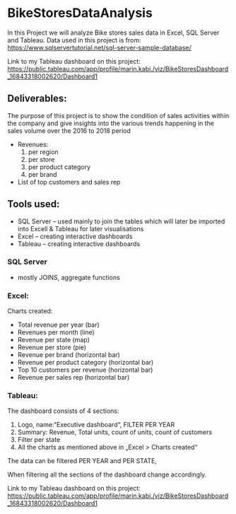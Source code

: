 # BikeStoresDataAnalysis

In this Project we will analyze Bike stores sales data in Excel, SQL Server and Tableau.
Data used in this project is from: https://www.sqlservertutorial.net/sql-server-sample-database/

Link to my Tableau dashboard on this project: https://public.tableau.com/app/profile/marin.kabi./viz/BikeStoresDashboard_16843318002620/Dashboard1

## Deliverables:
The purpose of this project is to show the condition of sales activities within the company and give insights into the various trends happening in the sales volume over the 2016 to 2018 period

-	Revenues: 
       1. per region
       2. per store
       3. per product category
       4. per brand
-	List of top customers and sales rep

## Tools used:
-	SQL Server – used mainly to join the tables which will later be imported into Excell & Tableau for later visualisations
-	Excel – creating interactive dashboards
-	Tableau – creating interactive dashboards

### SQL Server 
- mostly JOINS, aggregate functions

### Excel:
Charts created: 
-	Total revenue per year (bar)
-	Revenues per month (line)
-	Revenue per state (map)
-	Revenue per store (pie)
-	Revenue per brand (horizontal bar)
-	Revenue per product category (horizontal bar)
-	Top 10 customers per revenue (horizontal bar)
-	Revenue per sales rep (horizontal bar)

### Tableau:
The dashboard consists of 4 sections:
1.	Logo, name:“Executive dashboard“, FILTER PER YEAR
2.	Summary: Revenue, Total units, count of units, count of customers
3.	Filter per state
4.	All the charts as mentioned above in „Excel > Charts created“

The data can be filtered PER YEAR and PER STATE,

When filtering all the sections of the dashboard change accordingly.

Link to my Tableau dashboard on this project: https://public.tableau.com/app/profile/marin.kabi./viz/BikeStoresDashboard_16843318002620/Dashboard1

